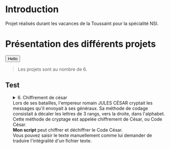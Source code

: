 # Introduction
Projet réalisés durant les vacances de la Toussaint pour la spécialité NSI.
# Présentation des différents projets
<button onclick="prompt('hello')">Hello</button>
> Les projets sont au nombre de 6.
<h2>Test</h2>
<ul>
<details>
<summary>6. Chiffrement de césar<summary>
  Lors de ses batailles, l'empereur romain JULES CÉSAR cryptait les messages qu'il envoyait à ses généraux. Sa méthode de codage consistait à décaler les lettres de 3 rangs, vers la droite, dans l'alphabet. Cette méthode de cryptage est appelée chiffrement de César, ou Code César.<br>
  <strong>Mon script</strong> peut chiffrer et déchiffrer le Code César.<br>
  Vous pouvez saisir le texte manuellement comme lui demander de traduire l'intégralité d'un fichier texte.
</details>
</ul>
